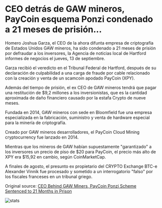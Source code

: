 # CEO detrás de GAW mineros, PayCoin esquema Ponzi condenado a 21 meses de prisión...

Homero Joshua Garza, el CEO de la ahora difunta empresa de criptografía de Estados Unidos GAW mineros, ha sido condenado a 21 meses de prisión por defraudar a los inversores, la Agencia de noticias local de Hartford informes de negocios el jueves, 13 de septiembre.

Garza recibió el veredicto en el Tribunal Federal de Hartford, después de su declaración de culpabilidad a una carga de fraude por cable relacionado con la creación y venta de un scamcoin apodado PayCoin (XPY).

Además del tiempo de prisión, el ex CEO de GAW mineros tendrá que pagar una restitución de $9,2 millones a los inversionistas, que es la cantidad aproximada de daño financiero causado por la estafa Crypto de nueve meses.

Fundada en 2014, GAW mineros con sede en Bloomfield fue una empresa especializada en la fabricación, suministro y venta de hardware especial para la minería de criptografía.

Creado por GAW mineros desarrolladores, el PayCoin Cloud Mining cryptocurrency fue lanzado en 2014.

Mientras que los mineros de GAW habían supuestamente "garantizado" a los inversores un precio de piso de $20 para PayCoin, el precio más alto de XPY era $15,92 en cambio, según CoinMarketCap.

A finales de agosto, el presunto ex propietario del CRYPTO Exchange BTC-e Alexander Vinnik fue procesado y sometido a un interrogatorio "falso" por los fiscales franceses en un tribunal griego.

Original source: [CEO Behind GAW Miners, PayCoin Ponzi Scheme Sentenced to 21 Months in Prison](https://cointelegraph.com/news/ceo-behind-gaw-miners-paycoin-ponzi-scheme-sentenced-to-21-months-in-prison)

![stats](https://c.statcounter.com/11760860/0/a89fa40b/1/ "stats")